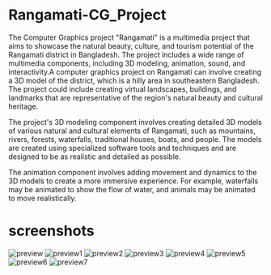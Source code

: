 # Rangamati-CG_Project
The Computer Graphics project "Rangamati" is a multimedia project that aims to showcase the natural beauty, culture, and tourism potential of the Rangamati district in Bangladesh. The project includes a wide range of multimedia components, including 3D modeling, animation, sound, and interactivity.A computer graphics project on Rangamati can involve creating a 3D model of the district, which is a hilly area in southeastern Bangladesh. The project could include creating virtual landscapes, buildings, and landmarks that are representative of the region's natural beauty and cultural heritage.

The project's 3D modeling component involves creating detailed 3D models of various natural and cultural elements of Rangamati, such as mountains, rivers, forests, waterfalls, traditional houses, boats, and people. The models are created using specialized software tools and techniques and are designed to be as realistic and detailed as possible.

The animation component involves adding movement and dynamics to the 3D models to create a more immersive experience. For example, waterfalls may be animated to show the flow of water, and animals may be animated to move realistically.

# screenshots
![preview](https://user-images.githubusercontent.com/77823025/235451923-449eb08e-5295-426e-ae62-6b54f4fa32f0.png)
![preview1](https://user-images.githubusercontent.com/77823025/235451936-1b1bee3d-6743-4107-a171-cbc48be8a2ea.png)
![preview2](https://user-images.githubusercontent.com/77823025/235451379-9b1fd382-c580-490e-b7b8-72f07300ff6f.png)
![preview3](https://user-images.githubusercontent.com/77823025/235451391-df20605c-2ae7-4067-8ef6-87fd8fa9b138.png)
![preview4](https://user-images.githubusercontent.com/77823025/235451403-6d0a501f-bf77-45f7-a46e-53ae6c422cf6.png)
![preview5](https://user-images.githubusercontent.com/77823025/235451416-e12628fd-d8f2-4e95-8768-a1480266b83c.png)
![preview6](https://user-images.githubusercontent.com/77823025/235451424-2a122e52-1a1f-447e-847f-aa13ec3fcbfa.png)
![preview7](https://user-images.githubusercontent.com/77823025/235451290-b784c63b-d0ce-40dd-8a48-3dd0f0b3c702.png)
